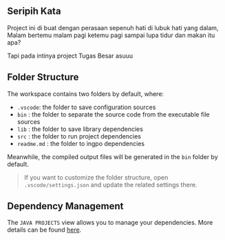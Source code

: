 ## Seripih Kata

Project ini di buat dengan perasaan sepenuh hati di lubuk hati yang dalam, Malam bertemu malam
pagi ketemu pagi sampai lupa tidur dan makan itu apa? 

Tapi pada intinya project Tugas Besar asuuu

## Folder Structure

The workspace contains two folders by default, where:

- `.vscode`: the folder to save configuration sources
- `bin`    : the folder to separate the source code from the executable file sources
- `lib`    : the folder to save library dependencies
- `src`    : the folder to run project dependencies
- `readme.md`    : the folder to ingpo dependencies

Meanwhile, the compiled output files will be generated in the `bin` folder by default.

> If you want to customize the folder structure, open `.vscode/settings.json` and update the related settings there.

## Dependency Management

The `JAVA PROJECTS` view allows you to manage your dependencies. More details can be found [here](https://github.com/microsoft/vscode-java-dependency#manage-dependencies).
